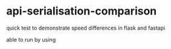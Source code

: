 # api-serialisation-comparison
quick test to demonstrate speed differences in flask and fastapi 

able to run by using <bash run.sh>
